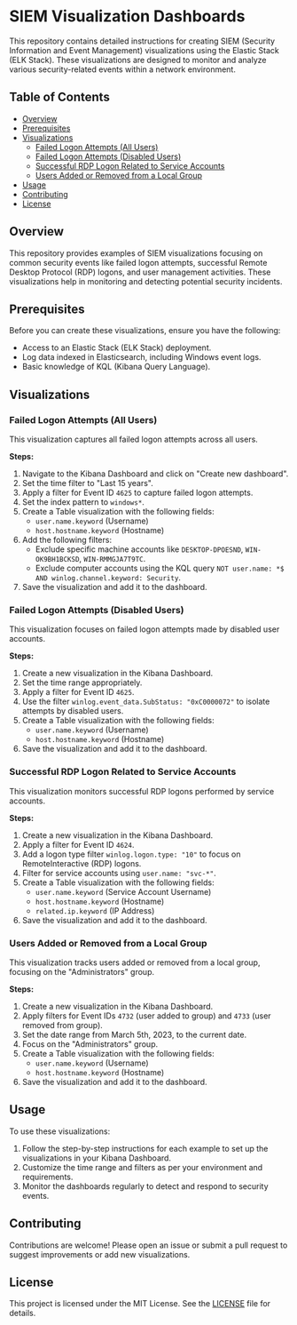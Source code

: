 # SIEM Visualization Dashboards

This repository contains detailed instructions for creating SIEM (Security Information and Event Management) visualizations using the Elastic Stack (ELK Stack). These visualizations are designed to monitor and analyze various security-related events within a network environment.

## Table of Contents

- [Overview](#overview)
- [Prerequisites](#prerequisites)
- [Visualizations](#visualizations)
  - [Failed Logon Attempts (All Users)](#failed-logon-attempts-all-users)
  - [Failed Logon Attempts (Disabled Users)](#failed-logon-attempts-disabled-users)
  - [Successful RDP Logon Related to Service Accounts](#successful-rdp-logon-related-to-service-accounts)
  - [Users Added or Removed from a Local Group](#users-added-or-removed-from-a-local-group)
- [Usage](#usage)
- [Contributing](#contributing)
- [License](#license)

## Overview

This repository provides examples of SIEM visualizations focusing on common security events like failed logon attempts, successful Remote Desktop Protocol (RDP) logons, and user management activities. These visualizations help in monitoring and detecting potential security incidents.

## Prerequisites

Before you can create these visualizations, ensure you have the following:
- Access to an Elastic Stack (ELK Stack) deployment.
- Log data indexed in Elasticsearch, including Windows event logs.
- Basic knowledge of KQL (Kibana Query Language).

## Visualizations

### Failed Logon Attempts (All Users)

This visualization captures all failed logon attempts across all users.

**Steps:**
1. Navigate to the Kibana Dashboard and click on "Create new dashboard".
2. Set the time filter to "Last 15 years".
3. Apply a filter for Event ID `4625` to capture failed logon attempts.
4. Set the index pattern to `windows*`.
5. Create a Table visualization with the following fields:
   - `user.name.keyword` (Username)
   - `host.hostname.keyword` (Hostname)
6. Add the following filters:
   - Exclude specific machine accounts like `DESKTOP-DPOESND`, `WIN-OK9BH1BCKSD`, `WIN-RMMGJA7T9TC`.
   - Exclude computer accounts using the KQL query `NOT user.name: *$ AND winlog.channel.keyword: Security`.
7. Save the visualization and add it to the dashboard.

### Failed Logon Attempts (Disabled Users)

This visualization focuses on failed logon attempts made by disabled user accounts.

**Steps:**
1. Create a new visualization in the Kibana Dashboard.
2. Set the time range appropriately.
3. Apply a filter for Event ID `4625`.
4. Use the filter `winlog.event_data.SubStatus: "0xC0000072"` to isolate attempts by disabled users.
5. Create a Table visualization with the following fields:
   - `user.name.keyword` (Username)
   - `host.hostname.keyword` (Hostname)
6. Save the visualization and add it to the dashboard.

### Successful RDP Logon Related to Service Accounts

This visualization monitors successful RDP logons performed by service accounts.

**Steps:**
1. Create a new visualization in the Kibana Dashboard.
2. Apply a filter for Event ID `4624`.
3. Add a logon type filter `winlog.logon.type: "10"` to focus on RemoteInteractive (RDP) logons.
4. Filter for service accounts using `user.name: "svc-*"`.
5. Create a Table visualization with the following fields:
   - `user.name.keyword` (Service Account Username)
   - `host.hostname.keyword` (Hostname)
   - `related.ip.keyword` (IP Address)
6. Save the visualization and add it to the dashboard.

### Users Added or Removed from a Local Group

This visualization tracks users added or removed from a local group, focusing on the "Administrators" group.

**Steps:**
1. Create a new visualization in the Kibana Dashboard.
2. Apply filters for Event IDs `4732` (user added to group) and `4733` (user removed from group).
3. Set the date range from March 5th, 2023, to the current date.
4. Focus on the "Administrators" group.
5. Create a Table visualization with the following fields:
   - `user.name.keyword` (Username)
   - `host.hostname.keyword` (Hostname)
6. Save the visualization and add it to the dashboard.

## Usage

To use these visualizations:
1. Follow the step-by-step instructions for each example to set up the visualizations in your Kibana Dashboard.
2. Customize the time range and filters as per your environment and requirements.
3. Monitor the dashboards regularly to detect and respond to security events.

## Contributing

Contributions are welcome! Please open an issue or submit a pull request to suggest improvements or add new visualizations.

## License

This project is licensed under the MIT License. See the [LICENSE](LICENSE) file for details.
